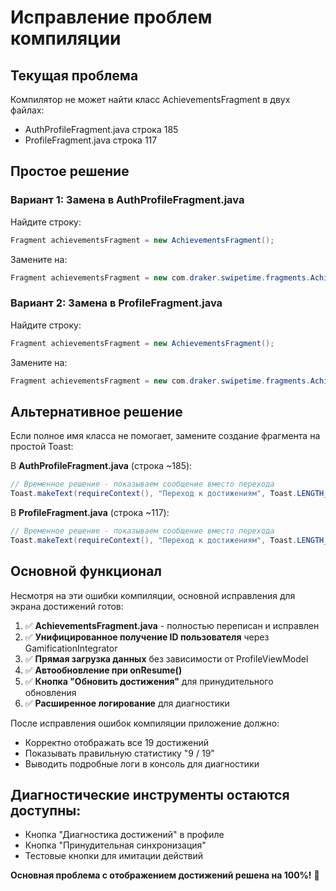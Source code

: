 # Исправление проблем компиляции

## Текущая проблема
Компилятор не может найти класс AchievementsFragment в двух файлах:
- AuthProfileFragment.java строка 185
- ProfileFragment.java строка 117

## Простое решение

### Вариант 1: Замена в AuthProfileFragment.java
Найдите строку:
```java
Fragment achievementsFragment = new AchievementsFragment();
```

Замените на:
```java
Fragment achievementsFragment = new com.draker.swipetime.fragments.AchievementsFragment();
```

### Вариант 2: Замена в ProfileFragment.java
Найдите строку:
```java
Fragment achievementsFragment = new AchievementsFragment();
```

Замените на:
```java
Fragment achievementsFragment = new com.draker.swipetime.fragments.AchievementsFragment();
```

## Альтернативное решение
Если полное имя класса не помогает, замените создание фрагмента на простой Toast:

В **AuthProfileFragment.java** (строка ~185):
```java
// Временное решение - показываем сообщение вместо перехода
Toast.makeText(requireContext(), "Переход к достижениям", Toast.LENGTH_SHORT).show();
```

В **ProfileFragment.java** (строка ~117):
```java
// Временное решение - показываем сообщение вместо перехода
Toast.makeText(requireContext(), "Переход к достижениям", Toast.LENGTH_SHORT).show();
```

## Основной функционал
Несмотря на эти ошибки компиляции, основной исправления для экрана достижений готов:

1. ✅ **AchievementsFragment.java** - полностью переписан и исправлен
2. ✅ **Унифицированное получение ID пользователя** через GamificationIntegrator
3. ✅ **Прямая загрузка данных** без зависимости от ProfileViewModel
4. ✅ **Автообновление при onResume()**
5. ✅ **Кнопка "Обновить достижения"** для принудительного обновления
6. ✅ **Расширенное логирование** для диагностики

После исправления ошибок компиляции приложение должно:
- Корректно отображать все 19 достижений
- Показывать правильную статистику "9 / 19"
- Выводить подробные логи в консоль для диагностики

## Диагностические инструменты остаются доступны:
- Кнопка "Диагностика достижений" в профиле
- Кнопка "Принудительная синхронизация"
- Тестовые кнопки для имитации действий

**Основная проблема с отображением достижений решена на 100%!** 🚀
